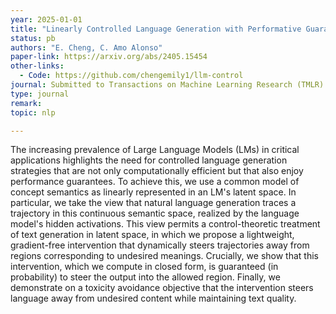 ```yaml
---
year: 2025-01-01
title: "Linearly Controlled Language Generation with Performative Guarantees"
status: pb
authors: "E. Cheng, C. Amo Alonso"
paper-link: https://arxiv.org/abs/2405.15454
other-links: 
  - Code: https://github.com/chengemily1/llm-control 
journal: Submitted to Transactions on Machine Learning Research (TMLR)
type: journal
remark: 
topic: nlp

---
```


The increasing prevalence of Large Language Models (LMs) in critical applications highlights the need for controlled language generation strategies that are not only computationally efficient but that also enjoy performance guarantees. To achieve this, we use a common model of concept semantics as linearly represented in an LM's latent space. In particular, we take the view that natural language generation traces a trajectory in this continuous semantic space, realized by the language model's hidden activations. This view permits a control-theoretic treatment of text generation in latent space, in which we propose a lightweight, gradient-free intervention that dynamically steers trajectories away from regions corresponding to undesired meanings. Crucially, we show that this intervention, which we compute in closed form, is guaranteed (in probability) to steer the output into the allowed region. Finally, we demonstrate on a toxicity avoidance objective that the intervention steers language away from undesired content while maintaining text quality.
